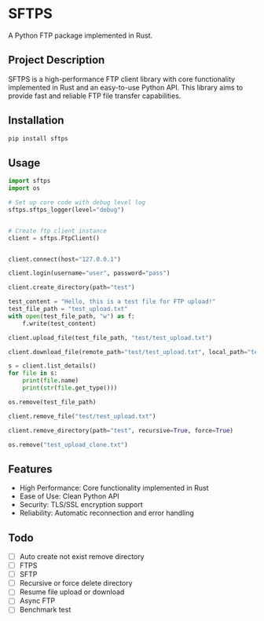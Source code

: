 # SFTPS

A Python FTP package implemented in Rust.

## Project Description

SFTPS is a high-performance FTP client library with core functionality implemented in Rust and an easy-to-use Python API. This library aims to provide fast and reliable FTP file transfer capabilities.

## Installation

```bash
pip install sftps
```

## Usage

```python
import sftps
import os

# Set up core code with debug level log
sftps.sftps_logger(level="debug")


# Create ftp client instance
client = sftps.FtpClient()


client.connect(host="127.0.0.1")

client.login(username="user", password="pass")

client.create_directory(path="test")

test_content = "Hello, this is a test file for FTP upload!"
test_file_path = "test_upload.txt"
with open(test_file_path, "w") as f:
    f.write(test_content)

client.upload_file(test_file_path, "test/test_upload.txt")

client.download_file(remote_path="test/test_upload.txt", local_path="test_upload_clone.txt")

s = client.list_details()
for file in s:
    print(file.name)
    print(str(file.get_type()))

os.remove(test_file_path)

client.remove_file("test/test_upload.txt")

client.remove_directory(path="test", recursive=True, force=True)

os.remove("test_upload_clone.txt")
```

## Features

- High Performance: Core functionality implemented in Rust
- Ease of Use: Clean Python API
- Security: TLS/SSL encryption support
- Reliability: Automatic reconnection and error handling

## Todo

- [ ] Auto create not exist remove directory
- [ ] FTPS
- [ ] SFTP
- [ ] Recursive or force delete directory
- [ ] Resume file upload or download
- [ ] Async FTP
- [ ] Benchmark test
